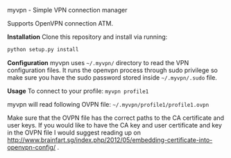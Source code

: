 myvpn - Simple VPN connection manager

Supports OpenVPN connection ATM.

**Installation** 
Clone this repository and install via running:

```bash
python setup.py install
```
**Configuration** 
myvpn uses ``~/.myvpn/`` directory to read the VPN configuration files.
It runs the openvpn process through sudo privilege so make sure you have the
sudo password stored inside ``~/.myvpn/.sudo`` file. 

**Usage** 
To connect to your profile:
``myvpn profile1``

myvpn will read following OVPN file:
``~/.myvpn/profile1/profile1.ovpn``

Make sure that the OVPN file has the correct paths to the CA certificate and
user keys. If you would like to have the CA key and user certificate and key in the OVPN file I would suggest reading up on http://www.brainfart.sg/index.php/2012/05/embedding-certificate-into-openvpn-config/ .

